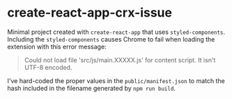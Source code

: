 # create-react-app-crx-issue

Minimal project created with `create-react-app` that uses `styled-components`. Including the `styled-components` causes Chrome to fail when loading the extension with this error message:

> Could not load file 'src/js/main.XXXXX.js' for content script. It isn't UTF-8 encoded.

I've hard-coded the proper values in the `public/manifest.json` to match the hash included in the filename generated by `npm run build`.